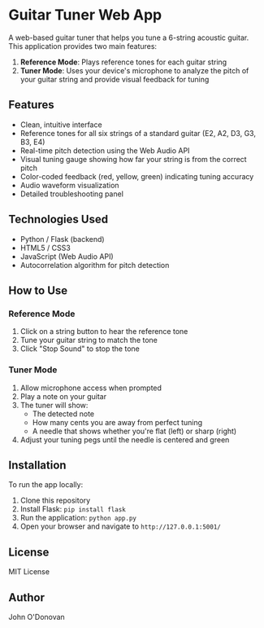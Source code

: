 # Guitar Tuner Web App

A web-based guitar tuner that helps you tune a 6-string acoustic guitar. This application provides two main features:

1. **Reference Mode**: Plays reference tones for each guitar string
2. **Tuner Mode**: Uses your device's microphone to analyze the pitch of your guitar string and provide visual feedback for tuning

## Features

- Clean, intuitive interface
- Reference tones for all six strings of a standard guitar (E2, A2, D3, G3, B3, E4)
- Real-time pitch detection using the Web Audio API
- Visual tuning gauge showing how far your string is from the correct pitch
- Color-coded feedback (red, yellow, green) indicating tuning accuracy
- Audio waveform visualization
- Detailed troubleshooting panel

## Technologies Used

- Python / Flask (backend)
- HTML5 / CSS3
- JavaScript (Web Audio API)
- Autocorrelation algorithm for pitch detection

## How to Use

### Reference Mode

1. Click on a string button to hear the reference tone
2. Tune your guitar string to match the tone
3. Click "Stop Sound" to stop the tone

### Tuner Mode

1. Allow microphone access when prompted
2. Play a note on your guitar
3. The tuner will show:
   - The detected note
   - How many cents you are away from perfect tuning
   - A needle that shows whether you're flat (left) or sharp (right)
4. Adjust your tuning pegs until the needle is centered and green

## Installation

To run the app locally:

1. Clone this repository
2. Install Flask: `pip install flask`
3. Run the application: `python app.py`
4. Open your browser and navigate to `http://127.0.0.1:5001/`

## License

MIT License

## Author

John O'Donovan 